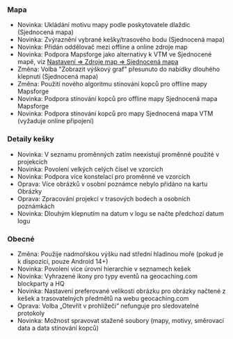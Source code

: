 ### Mapa
- Novinka: Ukládání motivu mapy podle poskytovatele dlaždic (Sjednocená mapa)
- Novinka: Zvýraznění vybrané kešky/trasového bodu (Sjednocená mapa)
- Novinka: Přidán oddělovač mezi offline a online zdroje map
- Novinka: Podpora Mapsforge jako alternativy k VTM ve Sjednocené mapě, viz [Nastavení => Zdroje map => Sjednocená mapa](cgeo-setting://useMapsforgeInUnifiedMap)
- Změna: Volba "Zobrazit výškový graf" přesunuto do nabídky dlouhého klepnutí (Sjednocená mapa)
- Změna: Použití nového algoritmu stínování kopců pro offline mapy Mapsforge
- Novinka: Podpora stínování kopců pro offline mapy Sjednocená mapa Mapsforge
- Novinka: Podpora stínování kopců pro mapy Sjednocená mapa VTM (vyžaduje online připojení)

### Detaily kešky
- Novinka: V seznamu proměnných zatím neexistují proměnné použité v projekcích
- Novinka: Povolení velkých celých čísel ve vzorcích
- Novinka: Podpora více konstelací pro proměnné ve vzorcích
- Oprava: Více obrázků v osobní poznámce nebylo přidáno na kartu Obrázky
- Oprava: Zpracování projekcí v trasových bodech a osobních poznámkách
- Novinka: Dlouhým klepnutím na datum v logu se načte předchozí datum logu

### Obecné
- Změna: Použije nadmořskou výšku nad střední hladinou moře (pokud je k dispozici, pouze Android 14+)
- Novinka: Povolení více úrovní hierarchie v seznamech kešek
- Novinka: Vyhrazené ikony pro typy eventů na geocaching.com blockparty a HQ
- Novinka: Nastavení preferované velikosti obrázku pro obrázky načtené z kešek a trasovatelných předmětů na webu geocaching.com
- Oprava: Volba „Otevřít v prohlížeči“ nefunguje pro sledovatelné protokoly
- Novinka: Možnost spravovat stažené soubory (mapy, motivy, směrovací data a data stínování kopců)
